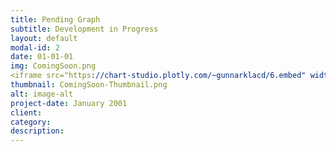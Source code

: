 ```yaml
---
title: Pending Graph
subtitle: Development in Progress
layout: default
modal-id: 2
date: 01-01-01
img: ComingSoon.png
<iframe src="https://chart-studio.plotly.com/~gunnarklacd/6.embed" width="100%" height="790px" frameBorder="0" style="border: 0;"></iframe><br>Brought to you by <a href="" target="_blank"></a>
thumbnail: ComingSoon-Thumbnail.png
alt: image-alt
project-date: January 2001
client: 
category: 
description: 
---
```

